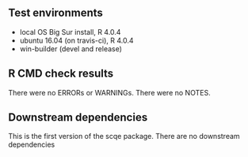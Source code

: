 ## Test environments
* local OS Big Sur install, R 4.0.4
* ubuntu 16.04 (on travis-ci), R 4.0.4
* win-builder (devel and release)

## R CMD check results
There were no ERRORs or WARNINGs. 
There were no NOTES.

## Downstream dependencies
This is the first version of the scqe package. There are no downstream 
dependencies
